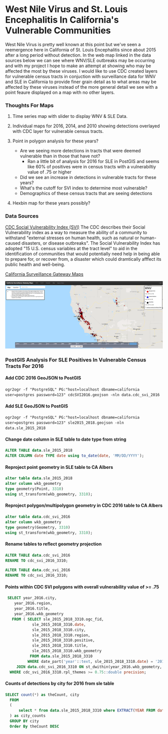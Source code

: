 # West Nile Virus and St. Louis Encephalitis In California's Vulnerable Communities

West Nile Virus is pretty well known at this point but we've seen a reemergence here in California of St. Louis Encephalitis since about 2015 after a long period without detection.  In the web map linked in the data sources below we can see where WNV/SLE outbreaks may be occurring and with my project I hope to make an attempt at showing who may be affected the most by these viruses.  I would like to use CDC created layers for vulnerable census tracts in conjuction with surveillance data for WNV and SLE in California to provide finer grain detail as to what areas may be affected by these viruses instead of the more general detail we see with a point feaure displayed on a map with no other layers.

### Thoughts For Maps

1. Time series map with slider to display WNV & SLE Data.

2.  Individual maps for 2016, 2014, and 2010 showing detections overlayed with CDC layer for vulnerable census tracts.
    
3. Point in polygon analysis for these years?
     
     - Are we seeing more detections in tracts that were deemed vulnerable than in those that have not?
        - Ran a little bit of analysis for 2016 for SLE in PostGIS and seems like 60% of positives were in census tracts with a vulnerabiltiy value of .75 or higher
     - Did we see an increase in detections in vulnerable tracts for these years?
     - What's the cutoff for SVI index to determine most vulnerable?
     - Demographics of these census tracts that are seeing detections

4. Hexbin map for these years possibly?

### Data Sources

[CDC Social Vulnerability Index (SVI)](https://svi.cdc.gov/data-and-tools-download.html)
The CDC describes their Social Vulnerability index as a way to measure the ability of a community to withstand "external stresses on human health, such as natural or human-caused disasters, or disease outbreaks".  The Social Vulnerability Index has adopted "15 
U.S. census variables at the tract level" to aid in the identification of communities that would potentially need help in being able to prepare for, or recover from, a disaster which could dramtically afffect its public health and well-being.

[California Surveillance Gateway Maps](https://maps.calsurv.org/)

![California Surveillance Gateway Map](./images/csgMap.PNG)

### PostGIS Analysis For SLE Positives In Vulnerable Census Tracts For 2016

#### Add CDC 2016 GeoJSON to PostGIS

`ogr2ogr -f "PostgreSQL" PG:"host=localhost dbname=california user=postgres password=123" cdcSVI2016.geojson -nln data.cdc_svi_2016`


#### Add SLE GeoJSON to PostGIS

`ogr2ogr -f "PostgreSQL" PG:"host=localhost dbname=california user=postgres password=123" sle2015_2018.geojson -nln data.sle_2015_2018`


#### Change date column in SLE table to date type from string

```sql
ALTER TABLE data.sle_2015_2018
ALTER COLUMN date TYPE date using to_date(date, 'MM/DD/YYYY');
```


#### Reproject point geometry in SLE table to  CA Albers
```sql
alter table data.sle_2015_2018
alter column wkb_geometry
type geometry(Point, 3310)
using st_transform(wkb_geometry, 3310);
```


#### Reproject polygon/multipolygon geometry in CDC 2016 table to CA Albers
```sql
alter table data.cdc_svi_2016
alter column wkb_geometry
type geometry(Geometry, 3310)
using st_transform(wkb_geometry, 3310);
```

#### Rename tables to reflect geometry projection

```sql
ALTER TABLE data.cdc_svi_2016
RENAME TO cdc_svi_2016_3310;
```

```sql
ALTER TABLE data.cdc_svi_2016
RENAME TO cdc_svi_2016_3310;
```


#### Points within CDC SVI polygons with overall vulnerability value of >= .75 
```sql
 SELECT year_2016.city,
    year_2016.region,
    year_2016.title,
    year_2016.wkb_geometry
   FROM ( SELECT sle_2015_2018_3310.ogc_fid,
            sle_2015_2018_3310.date,
            sle_2015_2018_3310.city,
            sle_2015_2018_3310.region,
            sle_2015_2018_3310.positive,
            sle_2015_2018_3310.title,
            sle_2015_2018_3310.wkb_geometry
           FROM data.sle_2015_2018_3310
          WHERE date_part('year'::text, sle_2015_2018_3310.date) = '2016'::double precision) year_2016
     JOIN data.cdc_svi_2016_3310 ON st_dwithin(year_2016.wkb_geometry, cdc_svi_2016_3310.wkb_geometry, 0::double precision)
  WHERE cdc_svi_2016_3310.rpl_themes >= 0.75::double precision;
```


#### Counts of detections by city for 2016 from sle table

```sql
SELECT count(*) as theCount, city 
  FROM 
  (
	  select * from data.sle_2015_2018_3310 where EXTRACT(YEAR FROM date) = '2016'
  ) as city_counts
  GROUP BY city
  Order By theCount DESC
```
